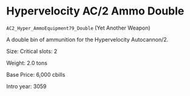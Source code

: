 # Hypervelocity AC/2 Ammo Double

`AC2_Hyper_AmmoEquipment79_Double` (Yet Another Weapon)

A double bin of ammunition for the Hypervelocity Autocannon/2.

Size: Critical slots: 2

Weight: 2.0 tons

Base Price: 6,000 cbills

Intro year: 3059

